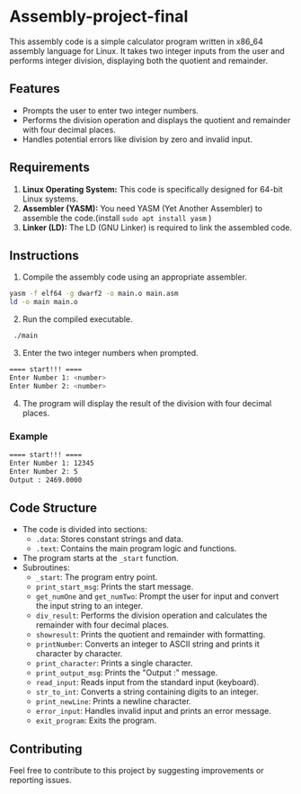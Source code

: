 # Assembly-project-final

This assembly code is a simple calculator program written in x86_64 assembly language for Linux. It takes two integer inputs from the user and performs integer division, displaying both the quotient and remainder.

## Features

- Prompts the user to enter two integer numbers.
- Performs the division operation and displays the quotient and remainder with four decimal places.
- Handles potential errors like division by zero and invalid input.

## Requirements

1. **Linux Operating System:** This code is specifically designed for 64-bit Linux systems.
2. **Assembler (YASM):** You need YASM (Yet Another Assembler) to assemble the code.(install `sudo apt install yasm` )
3. **Linker (LD):** The LD (GNU Linker) is required to link the assembled code.

## Instructions

1. Compile the assembly code using an appropriate assembler.

```bash
yasm -f elf64 -g dwarf2 -o main.o main.asm
ld -o main main.o
```

2. Run the compiled executable.

 ```bash
  ./main
 ```

3. Enter the two integer numbers when prompted.

```bash
==== start!!! ====
Enter Number 1: <number>
Enter Number 2: <number>
```

4. The program will display the result of the division with four decimal places.

### Example

```bash
==== start!!! ====
Enter Number 1: 12345
Enter Number 2: 5
Output : 2469.0000
```

## Code Structure

- The code is divided into sections:
  - `.data`: Stores constant strings and data.
  - `.text`: Contains the main program logic and functions.
- The program starts at the `_start` function.
- Subroutines:
  - `_start`: The program entry point.
  - `print_start_msg`: Prints the start message.
  - `get_numOne` and `get_numTwo`: Prompt the user for input and convert the input string to an integer.
  - `div_result`: Performs the division operation and calculates the remainder with four decimal places.
  - `showresult`: Prints the quotient and remainder with formatting.
  - `printNumber`: Converts an integer to ASCII string and prints it character by character.
  - `print_character`: Prints a single character.
  - `print_output_msg`: Prints the "Output :" message.
  - `read_input`: Reads input from the standard input (keyboard).
  - `str_to_int`: Converts a string containing digits to an integer.
  - `print_newLine`: Prints a newline character.
  - `error_input`: Handles invalid input and prints an error message.
  - `exit_program`: Exits the program.

## Contributing

Feel free to contribute to this project by suggesting improvements or reporting issues.
